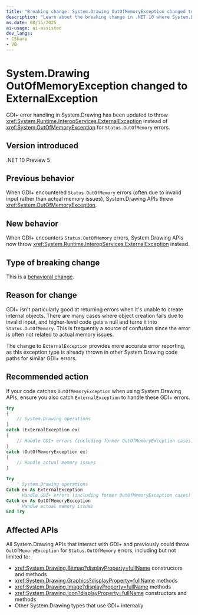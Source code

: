 ```yaml
---
title: "Breaking change: System.Drawing OutOfMemoryException changed to ExternalException"
description: "Learn about the breaking change in .NET 10 where System.Drawing GDI+ OutOfMemory errors now throw ExternalException instead of OutOfMemoryException."
ms.date: 08/15/2025
ai-usage: ai-assisted
dev_langs:
- CSharp
- VB
---
```


# System.Drawing OutOfMemoryException changed to ExternalException

GDI+ error handling in System.Drawing has been updated to throw <xref:System.Runtime.InteropServices.ExternalException> instead of <xref:System.OutOfMemoryException> for `Status.OutOfMemory` errors.

## Version introduced

.NET 10 Preview 5

## Previous behavior

When GDI+ encountered `Status.OutOfMemory` errors (often due to invalid input rather than actual memory issues), System.Drawing APIs threw <xref:System.OutOfMemoryException>.

## New behavior

When GDI+ encounters `Status.OutOfMemory` errors, System.Drawing APIs now throw <xref:System.Runtime.InteropServices.ExternalException> instead.

## Type of breaking change

This is a [behavioral change](../../categories.md#behavioral-change).

## Reason for change

GDI+ isn't particularly good at returning errors when it's unable to create internal objects. There are many cases where object creation fails due to invalid input, and higher-level code gets a null and turns it into `Status.OutOfMemory`. This is frequently a source of confusion since the error is often not related to actual memory issues.

The change to `ExternalException` provides more accurate error reporting, as this exception type is already thrown in other System.Drawing code paths for similar GDI+ errors.

## Recommended action

If your code catches `OutOfMemoryException` when using System.Drawing APIs, ensure you also catch `ExternalException` to handle these GDI+ errors.

```csharp
try
{
    // System.Drawing operations
}
catch (ExternalException ex)
{
    // Handle GDI+ errors (including former OutOfMemoryException cases)
}
catch (OutOfMemoryException ex)
{
    // Handle actual memory issues
}
```

```vb
Try
    ' System.Drawing operations
Catch ex As ExternalException
    ' Handle GDI+ errors (including former OutOfMemoryException cases)
Catch ex As OutOfMemoryException
    ' Handle actual memory issues
End Try
```

## Affected APIs

All System.Drawing APIs that interact with GDI+ and previously could throw `OutOfMemoryException` for `Status.OutOfMemory` errors, including but not limited to:

- <xref:System.Drawing.Bitmap?displayProperty=fullName> constructors and methods
- <xref:System.Drawing.Graphics?displayProperty=fullName> methods
- <xref:System.Drawing.Image?displayProperty=fullName> methods
- <xref:System.Drawing.Icon?displayProperty=fullName> constructors and methods
- Other System.Drawing types that use GDI+ internally
